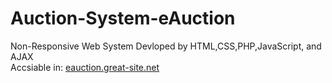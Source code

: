 # Auction-System-eAuction
Non-Responsive Web System Devloped by HTML,CSS,PHP,JavaScript, and AJAX <br>
Accsiable in: [eauction.great-site.net](url)
